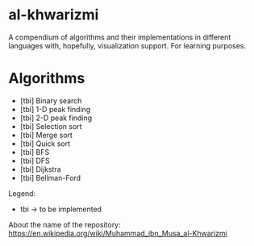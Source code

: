 # al-khwarizmi

A compendium of algorithms and their implementations in different languages with, hopefully, visualization support. For learning purposes.

# Algorithms

* [tbi] Binary search
* [tbi] 1-D peak finding
* [tbi] 2-D peak finding
* [tbi] Selection sort
* [tbi] Merge sort
* [tbi] Quick sort
* [tbi] BFS
* [tbi] DFS
* [tbi] Dijkstra
* [tbi] Bellman-Ford

Legend:
* tbi -> to be implemented

About the name of the repository: https://en.wikipedia.org/wiki/Muhammad_ibn_Musa_al-Khwarizmi
